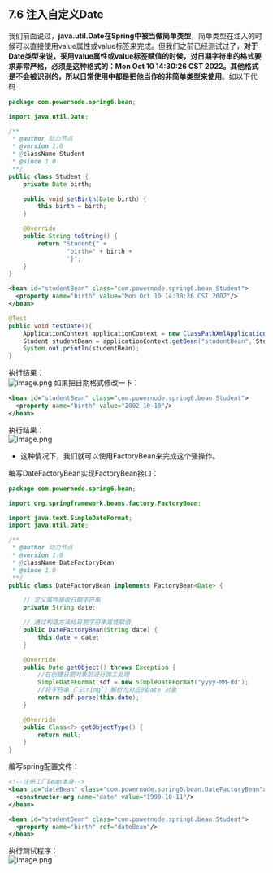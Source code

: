 ## 7.6 注入自定义Date

我们前面说过，**java.util.Date在Spring中被当做简单类型**，简单类型在注入的时候可以直接使用value属性或value标签来完成。但我们之前已经测试过了，**对于Date类型来说，采用value属性或value标签赋值的时候，对日期字符串的格式要求非常严格，必须是这种格式的：Mon Oct 10 14:30:26 CST 2022。其他格式是不会被识别的，所以日常使用中都是把他当作的非简单类型来使用**。如以下代码：
```java
package com.powernode.spring6.bean;

import java.util.Date;

/**
 * @author 动力节点
 * @version 1.0
 * @className Student
 * @since 1.0
 **/
public class Student {
    private Date birth;

    public void setBirth(Date birth) {
        this.birth = birth;
    }

    @Override
    public String toString() {
        return "Student{" +
                "birth=" + birth +
                '}';
    }
}
```

```xml
<bean id="studentBean" class="com.powernode.spring6.bean.Student">
  <property name="birth" value="Mon Oct 10 14:30:26 CST 2002"/>
</bean>
```

```java
@Test
public void testDate(){
    ApplicationContext applicationContext = new ClassPathXmlApplicationContext("spring.xml");
    Student studentBean = applicationContext.getBean("studentBean", Student.class);
    System.out.println(studentBean);
}
```
执行结果：  
![image.png](https://cdn.nlark.com/yuque/0/2022/png/21376908/1665383744481-75de8e77-ac4e-46b8-90dc-1cd5264f66f2.png#averageHue=%238c7a63&clientId=ue2397093-2e4b-4&from=paste&height=109&id=u5dcba6e9&originHeight=109&originWidth=529&originalType=binary&ratio=1&rotation=0&showTitle=false&size=12763&status=done&style=shadow&taskId=u440ccfca-0f20-4c75-a9bb-e9bba89015d&title=&width=529)
如果把日期格式修改一下：
```xml
<bean id="studentBean" class="com.powernode.spring6.bean.Student">
  <property name="birth" value="2002-10-10"/>
</bean>
```
执行结果：  
![image.png](https://cdn.nlark.com/yuque/0/2022/png/21376908/1665383871708-89cd2ac9-6d31-40fc-a4a8-27d27cd35ad2.png#averageHue=%232e2c2b&clientId=ue2397093-2e4b-4&from=paste&height=203&id=u2c539d66&originHeight=203&originWidth=1304&originalType=binary&ratio=1&rotation=0&showTitle=false&size=11880&status=done&style=shadow&taskId=u582a716c-fbd7-4fb7-b582-483723b0b40&title=&width=1304)

* 这种情况下，我们就可以使用FactoryBean来完成这个骚操作。

编写DateFactoryBean实现FactoryBean接口：
```java
package com.powernode.spring6.bean;

import org.springframework.beans.factory.FactoryBean;

import java.text.SimpleDateFormat;
import java.util.Date;

/**
 * @author 动力节点
 * @version 1.0
 * @className DateFactoryBean
 * @since 1.0
 **/
public class DateFactoryBean implements FactoryBean<Date> {

    // 定义属性接收日期字符串
    private String date;

    // 通过构造方法给日期字符串属性赋值
    public DateFactoryBean(String date) {
        this.date = date;
    }

    @Override
    public Date getObject() throws Exception {
	    //在创建日期对象前进行加工处理
        SimpleDateFormat sdf = new SimpleDateFormat("yyyy-MM-dd");
        //将字符串（`String`）解析为对应的Date 对象
        return sdf.parse(this.date);
    }

    @Override
    public Class<?> getObjectType() {
        return null;
    }
}

```
编写spring配置文件：
```xml
<!--注册工厂Bean本身-->
<bean id="dateBean" class="com.powernode.spring6.bean.DateFactoryBean">
  <constructor-arg name="date" value="1999-10-11"/>
</bean>

<bean id="studentBean" class="com.powernode.spring6.bean.Student">
  <property name="birth" ref="dateBean"/>
</bean>
```
执行测试程序：  
![image.png](https://cdn.nlark.com/yuque/0/2022/png/21376908/1665373835672-90312dd8-81e3-4d0a-8b2d-06f90a3e9203.png#averageHue=%23978971&clientId=ue2397093-2e4b-4&from=paste&height=103&id=ucbd70ed3&originHeight=103&originWidth=505&originalType=binary&ratio=1&rotation=0&showTitle=false&size=13066&status=done&style=shadow&taskId=u92f4799b-47c9-4a27-a6b3-3853b3e75b2&title=&width=505)


